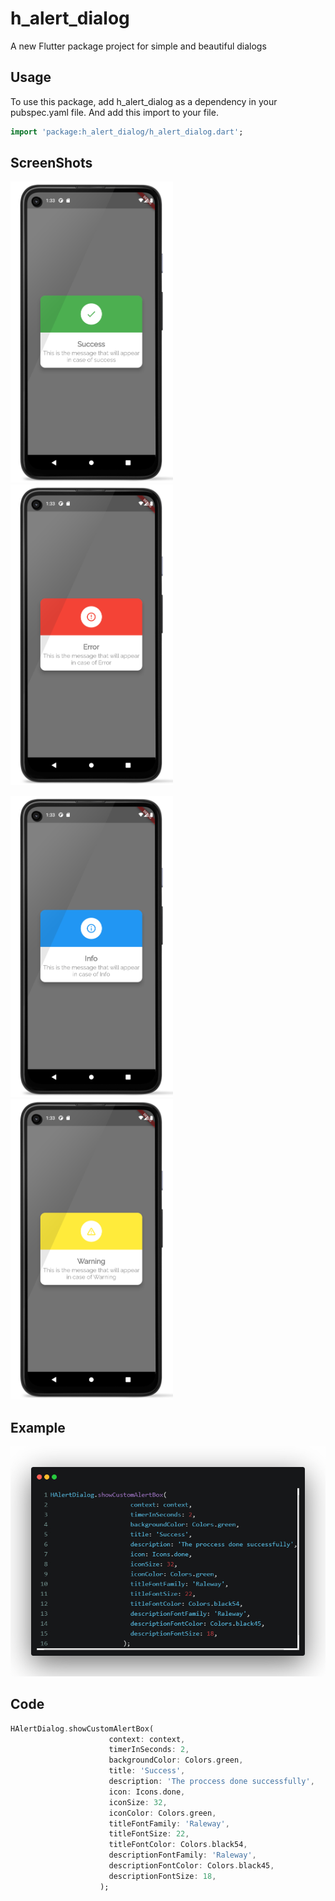 
# h_alert_dialog

A new Flutter package project for simple and beautiful dialogs

## Usage

To use this package, add h_alert_dialog as a dependency in your pubspec.yaml file.
And add this import to your file.

```dart
import 'package:h_alert_dialog/h_alert_dialog.dart';
```

## ScreenShots
<p>
    <img src="https://github.com/hassan-thabet/H_alert_dialog/raw/main/screenshots/success.png" width="260" title="">
    <img src="https://github.com/hassan-thabet/H_alert_dialog/raw/main/screenshots/error.png" width="260" title="">
</p>
<p>
    <img src="https://github.com/hassan-thabet/H_alert_dialog/raw/main/screenshots/info.png" width="260" title="">
    <img src="https://github.com/hassan-thabet/H_alert_dialog/raw/main/screenshots/warning.png" width="260" title="">
</p>

## Example

<p>
    <img src="https://github.com/hassan-thabet/H_alert_dialog/raw/main/screenshots/example.jpg" width="900" title="">
</p>

## Code
```dart
HAlertDialog.showCustomAlertBox(
                      context: context,
                      timerInSeconds: 2,
                      backgroundColor: Colors.green,
                      title: 'Success',
                      description: 'The proccess done successfully',
                      icon: Icons.done,
                      iconSize: 32,
                      iconColor: Colors.green,
                      titleFontFamily: 'Raleway',
                      titleFontSize: 22,
                      titleFontColor: Colors.black54,
                      descriptionFontFamily: 'Raleway',
                      descriptionFontColor: Colors.black45,
                      descriptionFontSize: 18,
                    );
```


